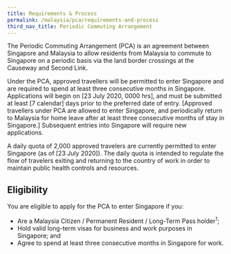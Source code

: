 ```yaml
---
title: Requirements & Process
permalink: /malaysia/pca/requirements-and-process
third_nav_title: Periodic Commuting Arrangement
---
```


The Periodic Commuting Arrangement (PCA) is an agreement between Singapore and Malaysia to allow residents from Malaysia to commute to Singapore on a periodic basis via the land border crossings at the Causeway and Second Link.

Under the PCA, approved travellers will be permitted to enter Singapore and are required to spend at least three consecutive months in Singapore. Applications will begin on [23 July 2020, 0000 hrs], and must be submitted at least [7 calendar] days prior to the preferred date of entry. [Approved travellers under PCA are allowed to enter Singapore, and periodically return to Malaysia for home leave after at least three consecutive months of stay in Singapore.] Subsequent entries into Singapore will require new applications.

A daily quota of 2,000 approved travelers are currently permitted to enter Singapore (as of [23 July 2020]). The daily quota is intended to regulate the flow of travelers exiting and returning to the country of work in order to maintain public health controls and resources.

## **Eligibility**

You are eligible to apply for the PCA to enter Singapore if you:
- Are a Malaysia Citizen / Permanent Resident / Long-Term Pass holder<sup>1</sup>;
- Hold valid long-term visas for business and work purposes in Singapore; and
- Agree to spend at least three consecutive months in Singapore for work.
